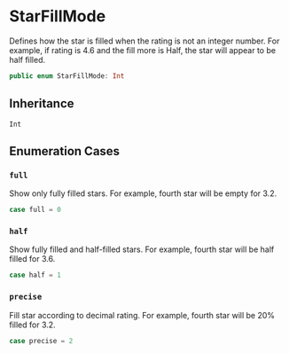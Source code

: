 # StarFillMode

Defines how the star is filled when the rating is not an integer number. For example, if rating is 4.6 and the fill more is Half, the star will appear to be half filled.

``` swift
public enum StarFillMode: Int 
```

## Inheritance

`Int`

## Enumeration Cases

### `full`

Show only fully filled stars. For example, fourth star will be empty for 3.2.

``` swift
case full = 0
```

### `half`

Show fully filled and half-filled stars. For example, fourth star will be half filled for 3.6.

``` swift
case half = 1
```

### `precise`

Fill star according to decimal rating. For example, fourth star will be 20% filled for 3.2.

``` swift
case precise = 2
```
